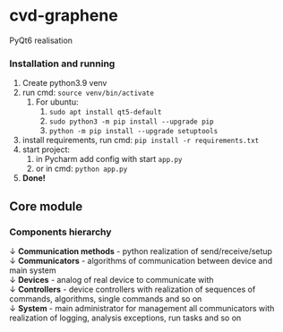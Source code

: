 # cvd-graphene
PyQt6 realisation

### Installation and running

1. Create python3.9 venv
2. run cmd: `source venv/bin/activate`
   1. For ubuntu: 
      1. `sudo apt install qt5-default`
      2. `sudo python3 -m pip install --upgrade pip`
      3. `python -m pip install --upgrade setuptools`
3. install requirements, run cmd: `pip install -r requirements.txt`
4. start project:
   1. in Pycharm add config with start `app.py`
   2. or in cmd: `python app.py`
5. **Done!**


## Core module

### Components hierarchy

↓ **Communication methods** - python realization of send/receive/setup  
↓ **Communicators** - algorithms of communication between device and main system  
↓ **Devices** - analog of real device to communicate with  
↓ **Controllers** - device controllers with realization of sequences of commands, algorithms, single commands and so on  
↓ **System** - main administrator for management all communicators with realization of logging, analysis exceptions, run tasks and so on  
